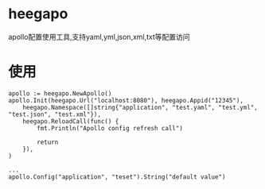 # heegapo
apollo配置使用工具,支持yaml,yml,json,xml,txt等配置访问


# 使用
```
apollo := heegapo.NewApollo()
apollo.Init(heegapo.Url("localhost:8080"), heegapo.Appid("12345"),
    heegapo.Namespace([]string{"application", "test.yaml", "test.yml", "test.json", "test.xml"}),
    heegapo.ReloadCall(func() {
        fmt.Println("Apollo config refresh call")

        return
    }),
)

...
apollo.Config("application", "teset").String("default value")
```